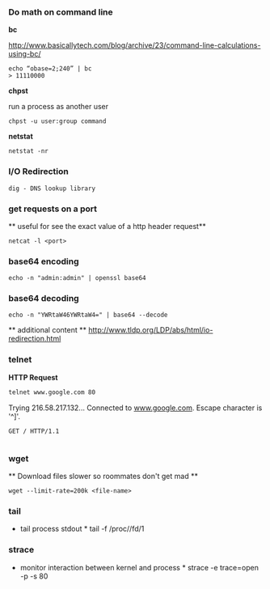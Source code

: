 ### Do math on command line
**bc**

http://www.basicallytech.com/blog/archive/23/command-line-calculations-using-bc/

```
echo “obase=2;240” | bc
> 11110000
```
**chpst**

run a process as another user

```
chpst -u user:group command
```

**netstat**

```
netstat -nr
```

### I/O Redirection

```
dig - DNS lookup library
```

>

>>

### get requests on a port

** useful for see the exact value of a http header request**

```
netcat -l <port>
```

### base64 encoding

```
echo -n "admin:admin" | openssl base64
```

### base64 decoding

```
echo -n "YWRtaW46YWRtaW4=" | base64 --decode
```


** additional content **
http://www.tldp.org/LDP/abs/html/io-redirection.html

### telnet

**HTTP Request**

```bash
telnet www.google.com 80
```

Trying 216.58.217.132...
Connected to www.google.com.
Escape character is '^]'.
```
GET / HTTP/1.1


```
<output>

### wget

** Download files slower so roommates don't get mad **

```
wget --limit-rate=200k <file-name>
```

### tail

* tail process stdout *
tail -f /proc/<pid>/fd/1

### strace

* monitor interaction between kernel and process *
strace -e trace=open -p <pid> -s 80
